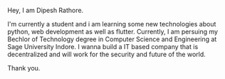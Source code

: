Hey, I am Dipesh Rathore.

I'm currently a student and i am learning some new technologies about python, web development
as well as flutter.
Currently, I am persuing my Bechlor of Technology degree in Computer Science and Engineering at Sage University Indore.
I wanna build a IT based company that is decentralized and will work for the security and future of 
the world.

Thank you.
